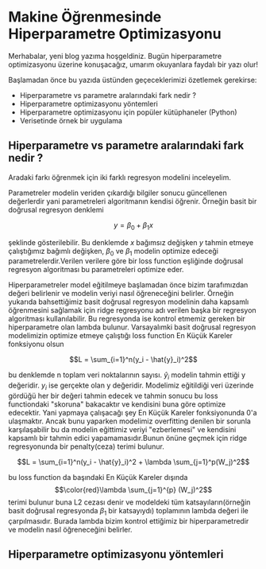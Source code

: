 # Makine Öğrenmesinde Hiperparametre Optimizasyonu

Merhabalar, yeni blog yazıma hoşgeldiniz. Bugün hiperparametre optimizasyonu üzerine konuşacağız, umarım okuyanlara faydalı bir yazı olur!

Başlamadan önce bu yazıda üstünden geçeceklerimizi özetlemek gerekirse:

- Hiperparametre vs parametre aralarındaki fark nedir ? 
- Hiperparametre optimizasyonu yöntemleri
- Hiperparametre optimizasyonu için popüler kütüphaneler (Python)
- Verisetinde örnek bir uygulama 

## Hiperparametre vs parametre aralarındaki fark nedir ?

Aradaki farkı öğrenmek için iki farklı regresyon modelini inceleyelim.

Parametreler modelin veriden çıkardığı bilgiler sonucu güncellenen değerlerdir yani parametreleri algoritmanın kendisi öğrenir. Örneğin basit bir doğrusal regresyon denklemi 

$$y = \beta_0 + \beta_1x$$

şeklinde gösterilebilir. Bu denklemde $x$ bağımsız değişken $y$ tahmin etmeye çalıştığımız bağımlı değişken, $\beta_0$ ve $\beta_1$ modelin optimize edeceği parametrelerdir.Verilen verilere göre bir loss function eşliğinde doğrusal regresyon algoritması bu parametreleri optimize eder.

Hiperparametreler model eğitilmeye başlamadan önce bizim tarafımızdan değeri belirlenir ve modelin veriyi nasıl öğreneceğini belirler. Örneğin yukarıda bahsettiğimiz basit doğrusal regresyon modelinin daha kapsamlı öğrenmesini sağlamak için ridge regresyonu adı verilen başka bir regresyon algoritması kullanılabilir. Bu regresyonda ise kontrol etmemiz gereken bir hiperparametre olan lambda bulunur. Varsayalımki basit doğrusal regresyon modelimizin optimize etmeye çalıştığı loss function En Küçük Kareler fonksiyonu olsun 

$$L = \sum_{i=1}^n(y_i - \hat{y}_i)^2$$ 

bu denklemde n toplam veri noktalarının sayısı. $\hat{y}_i$ modelin tahmin ettiği y değeridir. $y_i$ ise gerçekte olan y değeridir. Modelimiz eğitildiği veri üzerinde gördüğü her bir değeri tahmin edecek ve tahmin sonucu bu loss functiondaki "skoruna" bakacaktır ve kendisini buna göre optimize edecektir. Yani yapmaya çalışacağı şey En Küçük Kareler fonksiyonunda 0'a ulaşmaktır. Ancak bunu yaparken modelimiz overfitting denilen bir sorunla karşılaşabilir bu da modelin eğittimiz veriyi "ezberlemesi" ve kendisini kapsamlı bir tahmin edici yapamamasıdır.Bunun önüne geçmek için ridge regresyonunda bir penalty(ceza) terimi bulunur.

$$L = \sum_{i=1}^n(y_i - \hat{y}_i)^2 + \lambda \sum_{j=1}^p(W_j)^2$$

bu loss function da başındaki En Küçük Kareler dışında $$\color{red}\lambda \sum_{j=1}^{p} (W_j)^2$$ terimi bulunur buna L2 cezası denir ve modeldeki tüm katsayıların(örneğin basit doğrusal regresyonda $\beta_1$ bir katsayıydı) toplamının lambda değeri ile çarpılmasıdır. Burada lambda bizim kontrol ettiğimiz bir hiperparametredir ve modelin nasıl öğreneceğini belirler.

## Hiperparametre optimizasyonu yöntemleri
